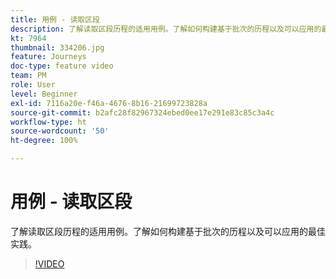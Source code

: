 ```yaml
---
title: 用例 - 读取区段
description: 了解读取区段历程的适用用例。了解如何构建基于批次的历程以及可以应用的最佳实践。
kt: 7964
thumbnail: 334206.jpg
feature: Journeys
doc-type: feature video
team: PM
role: User
level: Beginner
exl-id: 7116a20e-f46a-4676-8b16-21699723828a
source-git-commit: b2afc28f82967324ebed0ee17e291e83c85c3a4c
workflow-type: ht
source-wordcount: '50'
ht-degree: 100%

---
```


# 用例 - 读取区段

了解读取区段历程的适用用例。了解如何构建基于批次的历程以及可以应用的最佳实践。

>[!VIDEO](https://video.tv.adobe.com/v/334206?quality=12&learn=on)
